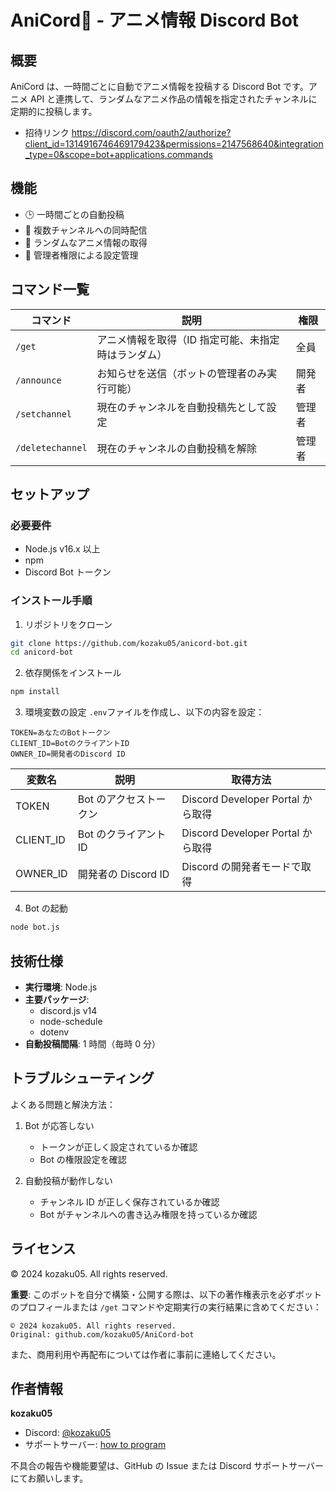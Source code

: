 # AniCord💫 - アニメ情報 Discord Bot

## 概要

AniCord は、一時間ごとに自動でアニメ情報を投稿する Discord Bot です。アニメ API と連携して、ランダムなアニメ作品の情報を指定されたチャンネルに定期的に投稿します。

- 招待リンク https://discord.com/oauth2/authorize?client_id=1314916746469179423&permissions=2147568640&integration_type=0&scope=bot+applications.commands

## 機能

- 🕒 一時間ごとの自動投稿
- 🎯 複数チャンネルへの同時配信
- 🔄 ランダムなアニメ情報の取得
- 👑 管理者権限による設定管理

## コマンド一覧

| コマンド         | 説明                                                | 権限   |
| ---------------- | --------------------------------------------------- | ------ |
| `/get`           | アニメ情報を取得（ID 指定可能、未指定時はランダム） | 全員   |
| `/announce`      | お知らせを送信（ボットの管理者のみ実行可能）        | 開発者 |
| `/setchannel`    | 現在のチャンネルを自動投稿先として設定              | 管理者 |
| `/deletechannel` | 現在のチャンネルの自動投稿を解除                    | 管理者 |

## セットアップ

### 必要要件

- Node.js v16.x 以上
- npm
- Discord Bot トークン

### インストール手順

1. リポジトリをクローン

```bash
git clone https://github.com/kozaku05/anicord-bot.git
cd anicord-bot
```

2. 依存関係をインストール

```bash
npm install
```

3. 環境変数の設定
   `.env`ファイルを作成し、以下の内容を設定：

```env
TOKEN=あなたのBotトークン
CLIENT_ID=BotのクライアントID
OWNER_ID=開発者のDiscord ID
```

| 変数名    | 説明                   | 取得方法                          |
| --------- | ---------------------- | --------------------------------- |
| TOKEN     | Bot のアクセストークン | Discord Developer Portal から取得 |
| CLIENT_ID | Bot のクライアント ID  | Discord Developer Portal から取得 |
| OWNER_ID  | 開発者の Discord ID    | Discord の開発者モードで取得      |

4. Bot の起動

```bash
node bot.js
```

## 技術仕様

- **実行環境**: Node.js
- **主要パッケージ**:
  - discord.js v14
  - node-schedule
  - dotenv
- **自動投稿間隔**: 1 時間（毎時 0 分）

## トラブルシューティング

よくある問題と解決方法：

1. Bot が応答しない

   - トークンが正しく設定されているか確認
   - Bot の権限設定を確認

2. 自動投稿が動作しない
   - チャンネル ID が正しく保存されているか確認
   - Bot がチャンネルへの書き込み権限を持っているか確認

## ライセンス

© 2024 kozaku05. All rights reserved.

**重要**: このボットを自分で構築・公開する際は、以下の著作権表示を必ずボットのプロフィールまたは `/get` コマンドや定期実行の実行結果に含めてください：

```
© 2024 kozaku05. All rights reserved.
Original: github.com/kozaku05/AniCord-bot
```

また、商用利用や再配布については作者に事前に連絡してください。

## 作者情報

**kozaku05**

- Discord: [@kozaku05](https://discord.com/users/962165673742717014)
- サポートサーバー: [how to program](https://discord.gg/tfyqW3CNZh)

不具合の報告や機能要望は、GitHub の Issue または Discord サポートサーバーにてお願いします。
